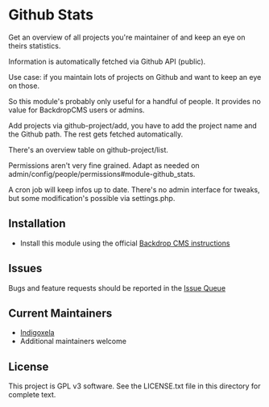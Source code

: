 # Github Stats

Get an overview of all projects you're maintainer of and keep an eye on
theirs statistics.

Information is automatically fetched via Github API (public).

Use case: if you maintain lots of projects on Github and want to keep an eye
on those.

So this module's probably only useful for a handful of people. It provides
no value for BackdropCMS users or admins.

Add projects via github-project/add, you have to add the project name and
the Github path. The rest gets fetched automatically.

There's an overview table on github-project/list.

Permissions aren't very fine grained. Adapt as needed on
admin/config/people/permissions#module-github_stats.

A cron job will keep infos up to date. There's no admin interface for
tweaks, but some modification's possible via settings.php.

## Installation

- Install this module using the official [Backdrop CMS instructions](https://docs.backdropcms.org/documentation/extend-with-modules)

## Issues

Bugs and feature requests should be reported in the [Issue Queue](https://github.com/backdrop-contrib/github_stats/issues)

## Current Maintainers

- [Indigoxela](https://github.com/indigoxela)
- Additional maintainers welcome

## License

This project is GPL v3 software. See the LICENSE.txt file in this directory for complete text.
